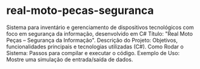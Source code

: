 # real-moto-pecas-seguranca
Sistema para inventário e gerenciamento de dispositivos tecnológicos com foco em segurança da informação, desenvolvido em C#
Título: "Real Moto Peças – Segurança da Informação".
Descrição do Projeto: Objetivos, funcionalidades principais e tecnologias utilizadas (C#).
Como Rodar o Sistema: Passos para compilar e executar o código.
Exemplo de Uso: Mostre uma simulação de entrada/saída de dados.
